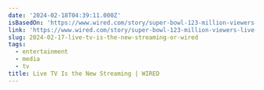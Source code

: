 ```yaml
---
date: '2024-02-18T04:39:11.000Z'
isBasedOn: 'https://www.wired.com/story/super-bowl-123-million-viewers-live-tv-streaming/'
link: 'https://www.wired.com/story/super-bowl-123-million-viewers-live-tv-streaming/'
slug: 2024-02-17-live-tv-is-the-new-streaming-or-wired
tags:
  - entertainment
  - media
  - tv
title: Live TV Is the New Streaming | WIRED
---
```


